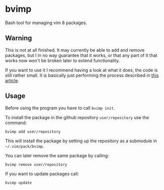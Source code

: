 # bvimp

Bash tool for managing vim 8 packages.

## Warning

This is not at all finished. It may currently be able to add and remove packages, but I in no way guarantee that it works, or that any part of it that works now won't be broken later to extend functionality.

If you want to use it I recommend having a look at what it does, the code is still rather small. It is basically just performing the process described in [this article](https://shapeshed.com/vim-packages/).

## Usage

Before using the program you have to call `bvimp init`.

To install the package in the github repository `user/repository` use the command:

    bvimp add user/repository

This will install the package by setting up the repository as a submodule in `~/.vim/pack/bvimp`.

You can later remove the same package by calling:

    bvimp remove user/repository

If you want to update packages call:

    bvimp update
